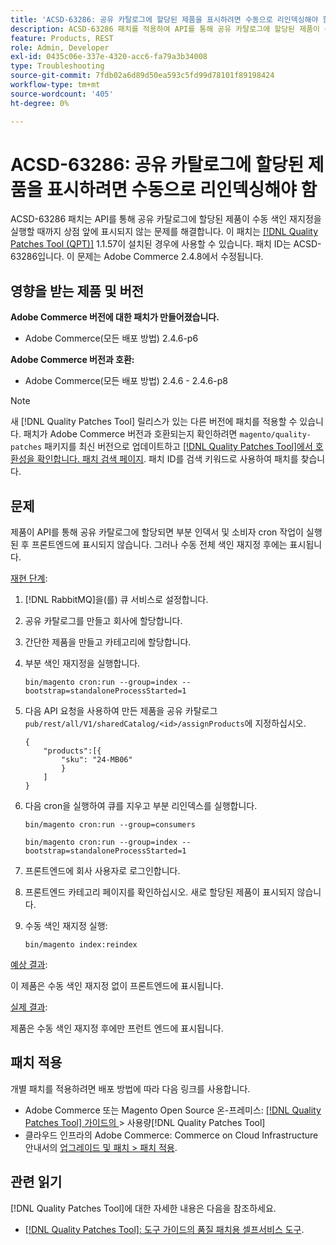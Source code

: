 ```yaml
---
title: 'ACSD-63286: 공유 카탈로그에 할당된 제품을 표시하려면 수동으로 리인덱싱해야 함'
description: ACSD-63286 패치를 적용하여 API를 통해 공유 카탈로그에 할당된 제품이 수동 색인 재지정이 실행될 때까지 상점 앞에 표시되지 않는 Adobe Commerce 문제를 해결합니다.
feature: Products, REST
role: Admin, Developer
exl-id: 0435c06e-337e-4320-acc6-fa79a3b34008
type: Troubleshooting
source-git-commit: 7fdb02a6d89d50ea593c5fd99d78101f89198424
workflow-type: tm+mt
source-wordcount: '405'
ht-degree: 0%

---
```


# ACSD-63286: 공유 카탈로그에 할당된 제품을 표시하려면 수동으로 리인덱싱해야 함

ACSD-63286 패치는 API를 통해 공유 카탈로그에 할당된 제품이 수동 색인 재지정을 실행할 때까지 상점 앞에 표시되지 않는 문제를 해결합니다. 이 패치는 [[!DNL Quality Patches Tool (QPT)]](/help/tools/quality-patches-tool/quality-patches-tool-to-self-serve-quality-patches.md) 1.1.57이 설치된 경우에 사용할 수 있습니다. 패치 ID는 ACSD-63286입니다. 이 문제는 Adobe Commerce 2.4.8에서 수정됩니다.

## 영향을 받는 제품 및 버전

**Adobe Commerce 버전에 대한 패치가 만들어졌습니다.**

* Adobe Commerce(모든 배포 방법) 2.4.6-p6

**Adobe Commerce 버전과 호환:**

* Adobe Commerce(모든 배포 방법) 2.4.6 - 2.4.6-p8

>[!NOTE]
>
>새 [!DNL Quality Patches Tool] 릴리스가 있는 다른 버전에 패치를 적용할 수 있습니다. 패치가 Adobe Commerce 버전과 호환되는지 확인하려면 `magento/quality-patches` 패키지를 최신 버전으로 업데이트하고 [[!DNL Quality Patches Tool]에서 호환성을 확인합니다. 패치 검색 페이지](https://experienceleague.adobe.com/tools/commerce-quality-patches/index.html?lang=ko). 패치 ID를 검색 키워드로 사용하여 패치를 찾습니다.

## 문제

제품이 API를 통해 공유 카탈로그에 할당되면 부분 인덱서 및 소비자 cron 작업이 실행된 후 프론트엔드에 표시되지 않습니다. 그러나 수동 전체 색인 재지정 후에는 표시됩니다.

<u>재현 단계</u>:

1. [!DNL RabbitMQ]을(를) 큐 서비스로 설정합니다.
1. 공유 카탈로그를 만들고 회사에 할당합니다.
1. 간단한 제품을 만들고 카테고리에 할당합니다.
1. 부분 색인 재지정을 실행합니다.

   ```
   bin/magento cron:run --group=index --bootstrap=standaloneProcessStarted=1
   ```

1. 다음 API 요청을 사용하여 만든 제품을 공유 카탈로그 `pub/rest/all/V1/sharedCatalog/<id>/assignProducts`에 지정하십시오.

   ```
   {
       "products":[{
           "sku": "24-MB06"
           }
       ]
   }
   ```

1. 다음 cron을 실행하여 큐를 지우고 부분 리인덱스를 실행합니다.

   ```
   bin/magento cron:run --group=consumers
   ```

   ```
   bin/magento cron:run --group=index --bootstrap=standaloneProcessStarted=1
   ```

1. 프론트엔드에 회사 사용자로 로그인합니다.
1. 프론트엔드 카테고리 페이지를 확인하십시오. 새로 할당된 제품이 표시되지 않습니다.
1. 수동 색인 재지정 실행:

   ```
   bin/magento index:reindex
   ```

<u>예상 결과</u>:

이 제품은 수동 색인 재지정 없이 프론트엔드에 표시됩니다.

<u>실제 결과</u>:

제품은 수동 색인 재지정 후에만 프런트 엔드에 표시됩니다.

## 패치 적용

개별 패치를 적용하려면 배포 방법에 따라 다음 링크를 사용합니다.

* Adobe Commerce 또는 Magento Open Source 온-프레미스: [[!DNL Quality Patches Tool]  가이드의 &#x200B;](/help/tools/quality-patches-tool/usage.md)> 사용량[!DNL Quality Patches Tool]
* 클라우드 인프라의 Adobe Commerce: Commerce on Cloud Infrastructure 안내서의 [업그레이드 및 패치 > 패치 적용](https://experienceleague.adobe.com/docs/commerce-cloud-service/user-guide/develop/upgrade/apply-patches.html?lang=ko).


## 관련 읽기

[!DNL Quality Patches Tool]에 대한 자세한 내용은 다음을 참조하세요.

* [[!DNL Quality Patches Tool]: 도구 가이드의 품질 패치용 셀프서비스 도구](/help/tools/quality-patches-tool/quality-patches-tool-to-self-serve-quality-patches.md).
